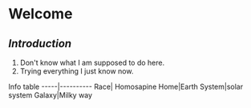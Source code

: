 # **Welcome**
## *Introduction*
1. Don't know what I am supposed to do here.
2. Trying everything I just know now.




Info  table
-----|----------
Race| Homosapine
Home|Earth
System|solar system
Galaxy|Milky way
  
